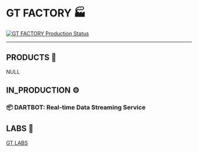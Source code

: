 # GT FACTORY 🏭

[![GT FACTORY Production Status](https://github-readme-activity-graph.vercel.app/graph?username=38GT&hide_border=true&theme=high-contrast)](https://github.com/ashutosh00710/github-readme-activity-graph)

---

## PRODUCTS 🚀

NULL


## IN_PRODUCTION ⚙️
### 📦 **DARTBOT**: Real-time Data Streaming Service


## LABS 🔬

[GT LABS](https://38gt.github.io)
